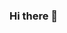 ### Hi there 👋

<!--
**JaeJinByun/JaeJinByun** is a ✨ _special_ ✨ repository because its `README.md` (this file) appears on your GitHub profile.

Here are some ideas to get you started:


[![Anurag's GitHub stats](https://github-readme-stats.vercel.app/api?username=JaeJinByun)](https://github.com/anuraghazra/github-readme-stats)

- 🔭 I’m currently working on ...
- 🌱 I’m currently learning ...
- 👯 I’m looking to collaborate on ...
- 🤔 I’m looking for help with ...
- 💬 Ask me about ...
- 📫 How to reach me: ...
- 😄 Pronouns: ...
- ⚡ Fun fact: ...
-->
